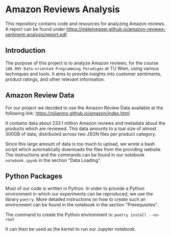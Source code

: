 # Amazon Reviews Analysis

This repository contains code and resources for analyzing Amazon reviews. A report can be found under https://mkleinegger.github.io/amazon-reviews-sentinent-analysis/report.pdf.

## Introduction

The purpose of this project is to analyze Amazon reviews, for the course `188.995 Data-oriented Programming Paradigms` at TU Wien, using various techniques and tools. It aims to provide insights into customer sentiments, product ratings, and other relevant information.

## Amazon Review Data

For our project we decided to use the Amazon Review Data available at the following link: https://nijianmo.github.io/amazon/index.html

It contains data about 233.1 million Amazon reviews and metadata about the products which are reviewed. This data amounts to a toal size of almost 300GB of data, distributed across two JSON files per product category.

Since this large amount of data is too much to upload, we wrote a bash script which automatically downloads the files from the providing website. The instructions and the commands can be found in our notebook `notebook.ipynb` in the section "Data Loading".


## Python Packages

Most of our code is written in Python. In order to provide a Python environment in which our experiments can be reproduced, we use the library `poetry`. More detailed instructions on how to create such an environment can be found in the notebook in the section "Prerequisites".

The command to create the Python environment is: `poetry install --no-root`

It can then be used as the kernel to run our Jupyter notebook.

